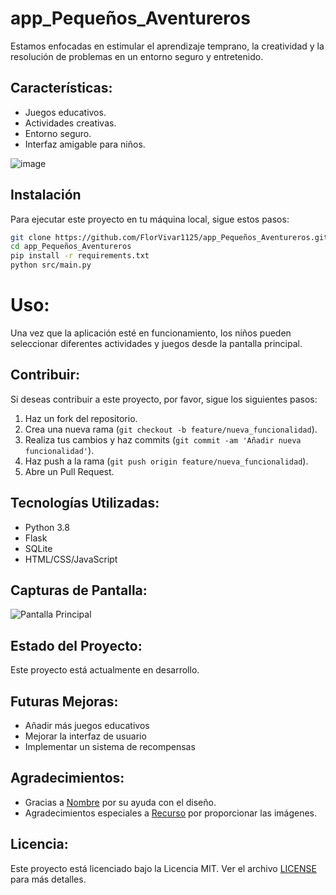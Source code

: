 # app_Pequeños_Aventureros
Estamos enfocadas en estimular el aprendizaje temprano, la creatividad y la resolución de problemas en un entorno seguro y entretenido.

## Características:
- Juegos educativos.
- Actividades creativas.
- Entorno seguro.
- Interfaz amigable para niños.

![image](https://github.com/FlorVivar1125/app_Peque-os_Aventureros/assets/168501110/bc11d6ae-5d02-46b1-837a-c7b8f9c84ffe)


## Instalación
Para ejecutar este proyecto en tu máquina local, sigue estos pasos:
```sh
git clone https://github.com/FlorVivar1125/app_Pequeños_Aventureros.git
cd app_Pequeños_Aventureros
pip install -r requirements.txt
python src/main.py
```

# Uso:
Una vez que la aplicación esté en funcionamiento, los niños pueden seleccionar diferentes actividades y juegos desde la pantalla principal.

## Contribuir:
Si deseas contribuir a este proyecto, por favor, sigue los siguientes pasos:
1. Haz un fork del repositorio.
2. Crea una nueva rama (`git checkout -b feature/nueva_funcionalidad`).
3. Realiza tus cambios y haz commits (`git commit -am 'Añadir nueva funcionalidad'`).
4. Haz push a la rama (`git push origin feature/nueva_funcionalidad`).
5. Abre un Pull Request.

## Tecnologías Utilizadas:
- Python 3.8
- Flask
- SQLite
- HTML/CSS/JavaScript

## Capturas de Pantalla:
![Pantalla Principal](path/to/screenshot.png)

## Estado del Proyecto:
Este proyecto está actualmente en desarrollo.

## Futuras Mejoras:
- Añadir más juegos educativos
- Mejorar la interfaz de usuario
- Implementar un sistema de recompensas

## Agradecimientos:
- Gracias a [Nombre](https://github.com/nombre) por su ayuda con el diseño.
- Agradecimientos especiales a [Recurso](https://link-a-recurso.com) por proporcionar las imágenes.

## Licencia:
Este proyecto está licenciado bajo la Licencia MIT. Ver el archivo [LICENSE](LICENSE) para más detalles.
